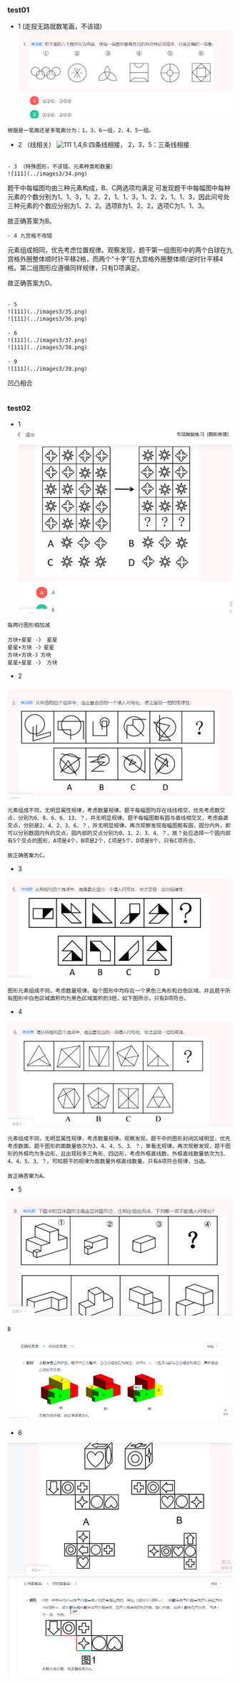 ### test01

- 1 (走投无路就数笔画，不该错)
![111](../images3/32.png)
```
根据是一笔画还是多笔画分为：1，3，6一组，2，4，5一组。
```

- 2 （线相关）
![111](../images3/33.png)
1,4,6:四条线相接，
2，3，5：三条线相接
```

- 3 （特殊图形，不该错。元素种类和数量）
![111](../images3/34.png)
```
题干中每幅图均由三种元素构成，B、C两选项均满足
可发现题干中每幅图中每种元素的个数分别为1、1、3，1、2、2，1、1、3，1、2、2，1、1、3，因此问号处三种元素的个数应分别为1、2、2。选项B为1、2、2，选项C为1、1、3。

故正确答案为B。
```
- 4 九宫格不改错
```

元素组成相同，优先考虑位置规律。观察发现，题干第一组图形中的两个白球在九宫格外圈整体顺时针平移2格，而两个“十字”在九宫格外圈整体顺/逆时针平移4格。第二组图形应遵循同样规律，只有D项满足。

故正确答案为D。
```

- 5
![111](../images3/35.png)
![111](../images3/36.png)

- 6
![111](../images3/37.png)
![111](../images3/38.png)

- 9
![111](../images3/39.png)
```
凹凸相合
```
```
### test02

- 1
![111](../images3/40.png)

```
每两行图形相加减

方块+星星 -》 星星
星星+方块 -》星星
方块+方块-》方块
星星+星星 -》 方块

```

- 2

![111](../images3/41.png)

```
元素组成不同，无明显属性规律，考虑数量规律。题干每幅图均存在线线相交，优先考虑数交点，分别为6、8、6、6、13、？，并无明显规律。题干每幅图都有圆与直线相交叉，考虑曲直交点，分别是2、4、2、3、6、？，并无明显规律。再次观察发现每幅图都有圆，圆分内外，即可以分别数圆内外的交点，圆内部的交点分别为0、1、2、3、4、？，故？处应选择一个圆内部有5个交点的图形，A项是4个，B项是2个，C项是5个，D项是8个，只有C项符合。

故正确答案为C。
```
- 3

![111](../images3/42.png)

```
图形元素组成不同，考虑数量规律。每个图形中均存在一个黑色三角形和白色区域，并且题干所有图形中白色区域面积均为黑色区域面积的3倍，如下图所示，只有D项符合。

```
- 4

![111](../images3/43.png)

```
元素组成不同，无明显属性规律，考虑数量规律。观察发现，题干中的图形封闭区域明显，优先考虑数面，题干图形的面数量依次为3、4、4、5、3、？，单看无规律。再次观察发现，题干图形的外框均为多边形，且出现较多三角形、四边形，考虑外框直线数。外框直线数量依次为3、4、4、5、3、？。可知题干的规律为面数量外框直线数量，只有A项符合规律，当选。

故正确答案为A。
```
- 5

![111](../images3/44.png)

```
B
```
![111](../images3/45.png)
- 6

![111](../images3/46.jpg)
![111](../images3/47.png)

